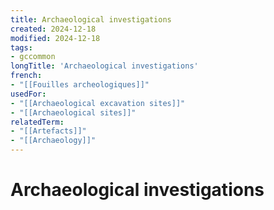 ```yaml
---
title: Archaeological investigations
created: 2024-12-18
modified: 2024-12-18
tags:
- gccommon
longTitle: 'Archaeological investigations'
french:
- "[[Fouilles archeologiques]]"
usedFor:
- "[[Archaeological excavation sites]]"
- "[[Archaeological sites]]"
relatedTerm:
- "[[Artefacts]]"
- "[[Archaeology]]"
---
```

# Archaeological investigations
